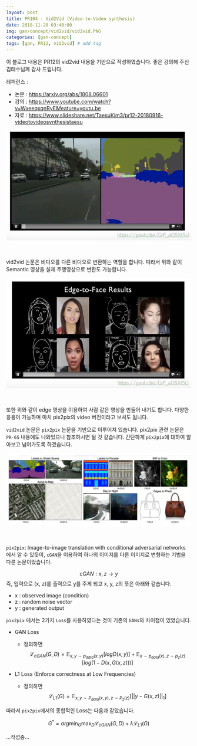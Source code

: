 ```yaml
---
layout: post
title: PR104 - Vid2Vid (Video-to-Video synthesis)  
date: 2018-11-20 03:40:00
img: gan/concept/vid2vid/vid2vid.PNG
categories: [gan-concept] 
tags: [gan, PR12, vid2vid] # add tag
---
```


이 블로그 내용은 PR12의 vid2vid 내용을 기반으로 작성하였습니다.
좋은 강의해 주신 김태수님께 감사 드립니다.

레퍼런스 : 

- 논문 : https://arxiv.org/abs/1808.06601 
- 강의 : https://www.youtube.com/watch?v=WxeeqxqnRyE&feature=youtu.be
- 자료 : https://www.slideshare.net/TaesuKim3/pr12-20180916-videotovideosynthesistaesu

![vid2vid_ex](../assets/img/gan/concept/vid2vid/vid2vid_ex.PNG)

<br> 

vid2vid 논문은 비디오를 다른 비디오로 변환하는 역할을 합니다.
따라서 위와 같이 Semantic 영상을 실제 주행영상으로 변환도 가능합니다.

![vid2vid_ex2](../assets/img/gan/concept/vid2vid/vid2vid_ex2.PNG)

<br>

또한 위와 같이 edge 영상을 이용하여 사람 같은 영상을 만들어 내기도 합니다.
다양한 응용이 가능하며 마치 pix2pix의 video 버전이라고 보셔도 됩니다.

`vid2vid` 논문은 `pix2pix` 논문을 기반으로 이루어져 있습니다. pix2pix 관련 논문은 `PR-65` 내용에도 나와있으니 참조하시면 될 것 같습니다.
간단하게 `pix2pix`에 대하여 알아보고 넘어가도록 하겠습니다.

![pix2pix_ex](../assets/img/gan/concept/vid2vid/pix2pix_ex.PNG)

<br>

`pix2pix`: Image-to-image translation with conditional adversarial networks 에서 알 수 있듯이, `cGAN`을 이용하여
하나의 이미지를 다른 이미지로 변형하는 기법을 다룬 논문이었습니다. 

$$ cGAN : {x, z} → y $$ 즉, 입력으로 (x, z)를 출력으로 y를 주게 되고 x, y, z의 뜻은 아래와 같습니다.  

+ x : observed image (condition)
+ z : random noise vector
+ y : generated output

`pix2pix` 에서는 2가지 `Loss`를 사용하였다는 것이 기존의 `GANs`와 차이점이 있었습니다.

+ GAN Loss
    - 정의하면 $$ \mathcal L_{cGAN} (G, D) = \mathbb E_{x, y \sim p_{data}(x,y)}[ logD(x,y) ] +  \mathbb E_{x  \sim p_{data}(x), z \sim p_{z}(z)}[log(1 - D(x, G(x, z)))] $$
    
+ L1 Loss (Enforce correctness at Low Frequencies)
    - 정의하면 $$ \mathcal L_{L1}(G) = \mathbb E_{x, y  \sim P_{data}(x, y), z \sim P_{z}(z)}[||y - G(x, z)||_{1}] $$
    
따라서 `pix2pix`에서의 종합적인 Loss는 다음과 같았습니다.

$$ G^{*} = arg \min_{G} \max_{D} \mathcal L_{cGAN}(G, D) + \lambda \mathcal L_{L1}(G) $$


...작성중...
    
